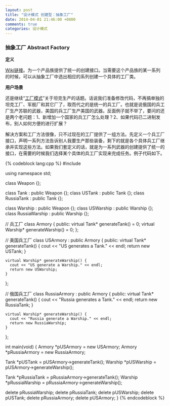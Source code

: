 ```yaml
---
layout: post
title: "设计模式 创建型：抽象工厂"
date: 2014-04-01 21:46:00 +0800
comments: true
categories: 设计模式
---
```

### 抽象工厂 Abstract Factory
**定义**

[Wiki链接](http://zh.wikipedia.org/wiki/%E6%8A%BD%E8%B1%A1%E5%B7%A5%E5%8E%82%E6%A8%A1%E5%BC%8F)。为一个产品族提供了统一的创建接口。当需要这个产品族的某一系列的时候，可以从抽象工厂中选出相应的系列创建一个具体的工厂类。

<!--more-->
**用户场景**

还是继续“[工厂模式]()”关于坦克生产的话题。话说我们准备修改代码，不再搞单独的坦克工厂、军舰厂和其它厂了，取而代之的是统一的兵工厂。也就是说俄国的兵工厂生产苏联的武器，美国的兵工厂生产美国的武器。反面例子就不举了，要问的还是两个老问题：1、新增加一个国家的兵工厂怎么处理？2、如果代码已二进制发布，别人如何方便的进行扩展？


解决方案和工厂方法很像，只不过现在的工厂提供了一组方法。先定义一个兵工厂接口，声明一系列方法告诉别人我要生产那些装备，剩下的就是各个具体兵工厂继承并实现这些方法。如果我们套定义的话，就是为一系列武器的创建提供了统一的接口，在需要的时候我们选择某个具体的兵工厂实现来完成任务。例子代码如下。

{% codeblock lang:cpp %}
#include <iostream>

using namespace std;

class Weapon {};

class Tank : public Weapon {};
class USTank : public Tank {};
class RussiaTank : public Tank {};

class Warship : public Weapon {};
class USWarship : public Warship {};
class RussiaWarship : public Warship {};

// 兵工厂
class Armory {
  public:
    virtual Tank* generateTank() = 0;
    virtual Warship* generateWarship() = 0;
};

// 美国兵工厂
class USArmory : public Armory {
  public:
    virtual Tank* generateTank() {
      cout << "US generates a Tank." << endl;
      return new USTank;
    }

    virtual Warship* generateWarship() {
      cout << "US generate a Warship." << endl;
      return new USWarship;
    }
};

// 俄国兵工厂
class RussiaArmory : public Armory {
  public:
    virtual Tank* generateTank() {
      cout << "Russia generates a Tank." << endl;
      return new RussiaTank;
    }

    virtual Warship* generateWarship() {
      cout << "Russia generate a Warship." << endl;
      return new RussiaWarship;
    }
};

int main(void) {
  Armory *pUSArmory = new USArmory;
  Armory *pRussiaArmory = new RussiaArmory;

  Tank *pUSTank = pUSArmory->generateTank();
  Warship *pUSWarship = pUSArmory->generateWarship();

  Tank *pRussiaTank = pRussiaArmory->generateTank();
  Warship *pRussiaWarship = pRussiaArmory->generateWarship();

  delete pRussiaWarship;
  delete pRussiaTank;
  delete pUSWarship;
  delete pUSTank;
  delete pRussiaArmory;
  delete pUSArmory;
}
{% endcodeblock %}